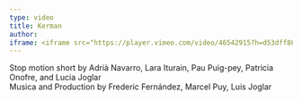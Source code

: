 ```yaml
---
type: video
title: Kerman
author: 
iframe: <iframe src="https://player.vimeo.com/video/46542915?h=d53dff88d9" width="384" height="215" frameborder="0" allow="autoplay; fullscreen; picture-in-picture" allowfullscreen></iframe>
---
```

Stop motion short by Adrià Navarro, Lara Iturain, Pau Puig-pey, Patricia Onofre, and Lucia Joglar<br />
Musica and Production by Frederic Fernández, Marcel Puy, Luis Joglar
